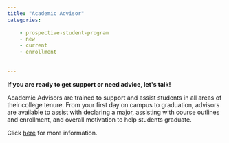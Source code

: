 ```yaml
---
title: "Academic Advisor"
categories:
   
    - prospective-student-program
    - new
    - current
    - enrollment
    
    
---
```


**If you are ready to get support or need advice, let's talk!**

Academic Advisors are trained to support and assist students in all areas of their college tenure. From your first day on campus to graduation, advisors are available to assist with declaring a major, assisting with course outlines and enrollment, and overall motivation to help students graduate. 

Click [here](https://semo.edu/student-support/academic-support/advising/advising.html) for more information.